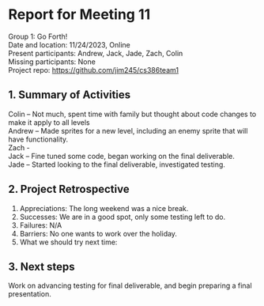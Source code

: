 # Report for Meeting 11
Group 1: Go Forth! <br>
Date and location: 11/24/2023, Online <br>
Present participants: Andrew, Jack, Jade, Zach, Colin <br>
Missing participants: None <br>
Project repo: https://github.com/jim245/cs386team1 <br>

## 1. Summary of Activities
Colin – Not much, spent time with family but thought about code changes to make it apply to all levels<br>
Andrew – Made sprites for a new level, including an enemy sprite that will have functionality. <br>
Zach - <br>
Jack – Fine tuned some code, began working on the final deliverable. <br>
Jade – Started looking to the final deliverable, investigated testing. <br>

## 2. Project Retrospective
  1. Appreciations: The long weekend was a nice break. <br>
  2. Successes: We are in a good spot, only some testing left to do. <br>
  3. Failures: N/A <br>
  4. Barriers: No one wants to work over the holiday. <br>
  5. What we should try next time: <br>

## 3. Next steps
Work on advancing testing for final deliverable, and begin preparing a final presentation.
